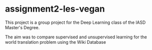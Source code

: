 # assignment2-les-vegan

This project is a group project for the Deep Learning class of the IASD Master's Degree.

The aim was to compare supervised and unsupervised learning for the world translation problem using the Wiki Database
